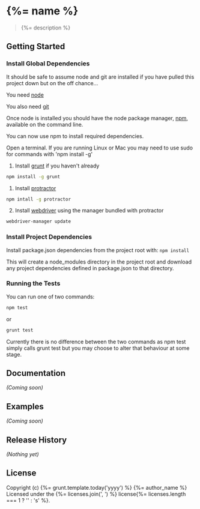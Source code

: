 # {%= name %}

> {%= description %}

## Getting Started

### Install Global Dependencies

It should be safe to assume node and git are installed if you have pulled this
project down but on the off chance...

You need [node](http://nodejs.org/)

You also need [git](http://git-scm.com/)

Once node is installed you should have the node package manager,
[npm](https://www.npmjs.org/), available on the command line.

You can now use npm to install required dependencies.

Open a terminal.
If you are running Linux or Mac you may need to use sudo for commands with
'npm install -g'

1. Install [grunt](http://gruntjs.com/) if you haven't already
```bash
npm install -g grunt
```
1. Install [protractor](https://github.com/angular/protractor)
```bash
npm intall -g protractor
```
2. Install [webdriver](http://docs.seleniumhq.org/docs/03_webdriver.jsp)
using the manager bundled with protractor
```bash
webdriver-manager update
```

### Install Project Dependencies

Install package.json dependencies from the project root with: `npm install`

This will create a node_modules directory in the project root and download
any project dependencies defined in package.json to that directory.

### Running the Tests

You can run one of two commands:

```bash
npm test
```

or

```bash
grunt test
```

Currently there is no difference between the two commands as npm test simply
calls grunt test but you may choose to alter that behaviour at some stage.


## Documentation
_(Coming soon)_

## Examples
_(Coming soon)_

## Release History
_(Nothing yet)_

## License
Copyright (c) {%= grunt.template.today('yyyy') %} {%= author_name %}  
Licensed under the {%= licenses.join(', ') %} license{%= licenses.length === 1 ? '' : 's' %}.

